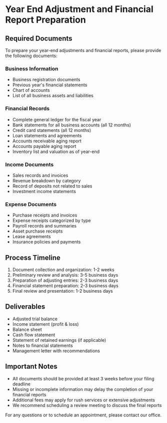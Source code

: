# Year End Adjustment and Financial Report Preparation

## Required Documents

To prepare your year-end adjustments and financial reports, please provide the following documents:

### Business Information
- Business registration documents
- Previous year's financial statements
- Chart of accounts
- List of all business assets and liabilities

### Financial Records
- Complete general ledger for the fiscal year
- Bank statements for all business accounts (all 12 months)
- Credit card statements (all 12 months)
- Loan statements and agreements
- Accounts receivable aging report
- Accounts payable aging report
- Inventory list and valuation as of year-end

### Income Documents
- Sales records and invoices
- Revenue breakdown by category
- Record of deposits not related to sales
- Investment income statements

### Expense Documents
- Purchase receipts and invoices
- Expense receipts categorized by type
- Payroll records and summaries
- Asset purchase receipts
- Lease agreements
- Insurance policies and payments

## Process Timeline
1. Document collection and organization: 1-2 weeks
2. Preliminary review and analysis: 3-5 business days
3. Preparation of adjusting entries: 2-3 business days
4. Financial statement preparation: 2-3 business days
5. Final review and presentation: 1-2 business days

## Deliverables
- Adjusted trial balance
- Income statement (profit & loss)
- Balance sheet
- Cash flow statement
- Statement of retained earnings (if applicable)
- Notes to financial statements
- Management letter with recommendations

## Important Notes
- All documents should be provided at least 3 weeks before your filing deadline
- Missing or incomplete information may delay the completion of your financial reports
- Additional fees may apply for rush services or extensive adjustments
- We recommend scheduling a review meeting to discuss the final reports

For any questions or to schedule an appointment, please contact our office.
